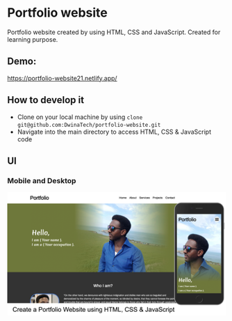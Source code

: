 # Portfolio website

Portfolio website created by using HTML, CSS and JavaScript.
Created for learning purpose.

## Demo: 
https://portfolio-website21.netlify.app/
  
## How to develop it
- Clone on your local machine by using `clone git@github.com:DwinaTech/portfolio-website.git`
- Navigate into the main directory to access HTML, CSS & JavaScript code

## UI
### Mobile and Desktop
<img src="https://github.com/DwinaTech/public-images/blob/main/thumbnail/Portfolio-demo.jpg?raw=true" alt="website-image" />
